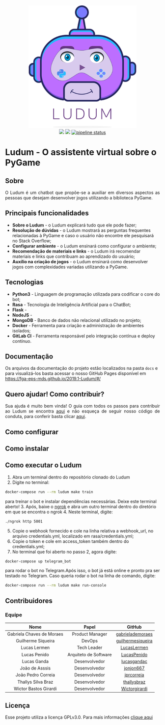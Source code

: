 <p align="center"> <img src="imagens/Ludum_LogoFinal(sem_fundo).png" width="auto" height="400" /> 
<br>    
<a href="https://www.gnu.org/licenses/gpl-3.0.pt-br.html"><img src="https://img.shields.io/badge/licence-GPL3-green.svg"/></a> <a href="CODE_OF_CONDUCT.md"><img src="https://img.shields.io/badge/Contributor%20Covenant-v1.4%20adopted-ff69b4.svg"></a> 
<a href="https://gitlab.com/guilhermesiqueira/2019-1-Ludum/commits/development"><img alt="pipeline status" src="https://gitlab.com/guilhermesiqueira/2019-1-Ludum/badges/development/pipeline.svg" /></a>
</p>

# Ludum - O assistente virtual sobre o PyGame

## Sobre
<p align="justify">O Ludum é um chatbot que propõe-se a auxiliar em diversos aspectos as pessoas que desejam desenvolver jogos utilizando a biblioteca PyGame.</p>

## Principais funcionalidades
* **Sobre o Ludum** - o Ludum explicará tudo que ele pode fazer;
* **Resolução de dúvidas** - o Ludum mostrará as perguntas frequentes relacionadas à PyGame e caso o usuário não encontre ele pesquisará no Stack Overflow;
* **Configurar ambiente** - o Ludum ensinará como configurar o ambiente;
* **Recomendação de materiais e links** - o Ludum irá recomendar materiais e links que contribuam ao aprendizado do usuário;
* **Auxílio na criação de jogos** - o Ludum ensinará como desenvolver jogos com complexidades variadas utilizando a PyGame.

## Tecnologias
* **Python3** - Linguagem de programação utilizada para codificar o core do bot;
* **Rasa** - Tecnologia de Inteligência Artificial para o ChatBot;
* **Flask** -
* **NodeJS** -
* **MongoDB** - Banco de dados não relacional utilizado no projeto;
* **Docker** - Ferramenta para criação e administração de ambientes isolados;
* **GitLab CI** - Ferramenta responsável pelo integração contínua e deploy contínuo.

## Documentação
Os arquivos da documentação do projeto estão localizados na pasta `docs` e para visualizá-los basta acessar o nosso GitHub Pages disponível em https://fga-eps-mds.github.io/2019.1-Ludum/#/

## Quero ajudar! Como contribuir?
<p align="justify"> Sua ajuda é muito bem vinda! O guia com todos os passos para contribuir ao Ludum se encontra <a href="https://github.com/fga-eps-mds/2019.1-Ludum/blob/development/CONTRIBUTING.md">aqui</a> e não esqueça de seguir nosso código de conduta, para conferir basta clicar <a href="https://github.com/fga-eps-mds/2019.1-Ludum/blob/master/CODE_OF_CONDUCT.md">aqui</a>.</p>

## Como configurar

## Como instalar

## Como executar o Ludum
1. Abra um terminal dentro do repositório clonado do Ludum
2. Digite no terminal:
```bash
docker-compose run --rm ludum make train
```
para treinar o bot e instalar dependências necessárias. Deixe este terminal aberto!
3. Após, baixe o [ngrok](https://ngrok.com/download) e abra um outro terminal dentro do diretório em que se encontra o ngrok
4. Neste terminal, digite:
```bash
./ngrok http 5001
```
5. Copie o webhook fornecido e cole na linha relativa a webhook_url, no arquivo credentials.yml, localizado em rasa/credentials.yml;
6. Copie o token e cole em access_token também dentro do credentials.yml;
7. No terminal que foi aberto no passo 2, agora digite:
```bash
docker-compose up telegram_bot
```
para rodar o bot no Telegram.Após isso, o bot já está online e pronto pra ser testado no Telegram.
Caso queria rodar o bot na linha de comando, digite:
```bash
docker-compose run --rm ludum make run-console
```

## Contribuidores
### Equipe
**Nome**|**Papel**| **GitHub**
:--:|:--:|:--:
Gabriela Chaves de Moraes| Product Manager| [gabrielademoraes](https://github.com/gabrielademoraes)
Guilherme Siqueira| DevOps| [guilhermesiqueira](https://github.com/guilhermesiqueira)
Lucas Lermen| Tech Leader| [LucasLermen](https://github.com/LucasLermen)
Lucas Penido| Arquiteto de Software| [LucasPenido](https://github.com/LucasPenido)
Lucas Ganda| Desenvolvedor| [lucasgandac](https://github.com/lucasgandac)
João de Asssis| Desenvolvedor| [jonjon667](https://github.com/jonjon667)
João Pedro Correia| Desenvolvedor| [jprcorreia](https://github.com/jprcorreia)
Thallys Silva Braz| Desenvolvedor| [thallysbraz](https://github.com/thallysbraz)
Wictor Bastos Girardi| Desenvolvedor| [Wictorgirardi](https://github.com/Wictorgirardi)

## Licença
<p align="justify"> Esse projeto utiliza a licença GPLv3.0. Para mais informações <a href="https://github.com/fga-eps-mds/2019.1-Ludum/blob/master/LICENSE">clique aqui</a></p>

